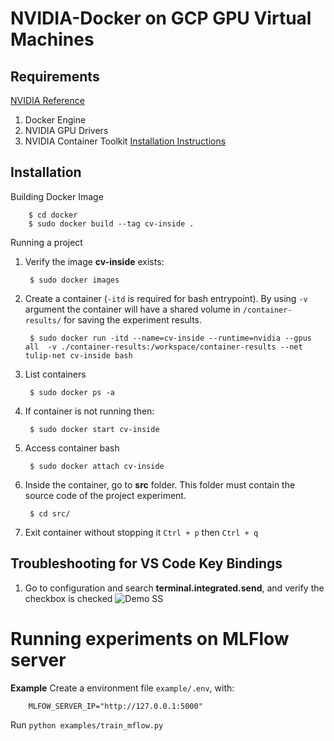 # NVIDIA-Docker on GCP GPU Virtual Machines
## Requirements
[NVIDIA Reference](https://catalog.ngc.nvidia.com/orgs/nvidia/containers/pytorch)
1. Docker Engine
2. NVIDIA GPU Drivers
3. NVIDIA Container Toolkit [Installation Instructions]("https://docs.nvidia.com/datacenter/cloud-native/container-toolkit/install-guide.html#docker")

## Installation
Building Docker Image

        $ cd docker
        $ sudo docker build --tag cv-inside .

Running a project
1. Verify the image **cv-inside** exists:

        $ sudo docker images

2. Create a container (<code>-itd</code> is required for bash entrypoint). By using <code>-v</code> argument the container will have a shared volume in <code>/container-results/</code> for saving the experiment results.

        $ sudo docker run -itd --name=cv-inside --runtime=nvidia --gpus all  -v ./container-results:/workspace/container-results --net tulip-net cv-inside bash

3. List containers

        $ sudo docker ps -a

4. If container is not running then:

        $ sudo docker start cv-inside

5. Access container bash
   
        $ sudo docker attach cv-inside

6. Inside the container, go to **src** folder. This folder must contain the source code of the project experiment.

        $ cd src/

7. Exit container without stopping it <code>Ctrl + p</code> then <code>Ctrl + q</code>


## Troubleshooting for VS Code Key Bindings
   1. Go to configuration and search **terminal.integrated.send**, and verify the checkbox is checked
   ![Demo SS](https://s3.us-west-2.amazonaws.com/secure.notion-static.com/46759b3f-eceb-4943-8f5d-1cb4a5122ec3/Untitled.png?X-Amz-Algorithm=AWS4-HMAC-SHA256&X-Amz-Content-Sha256=UNSIGNED-PAYLOAD&X-Amz-Credential=AKIAT73L2G45EIPT3X45%2F20230227%2Fus-west-2%2Fs3%2Faws4_request&X-Amz-Date=20230227T014440Z&X-Amz-Expires=86400&X-Amz-Signature=419613ca0ac870af3b4a2bd6b25a8ad74b2c2dfd7f186a3b7fcb09994e469e08&X-Amz-SignedHeaders=host&response-content-disposition=filename%3D%22Untitled.png%22&x-id=GetObject "Configuration VS Code")


# Running experiments on MLFlow server
**Example** 
Create a environment file <code>example/.env</code>, with:

        MLFOW_SERVER_IP="http://127.0.0.1:5000"

Run <code>python examples/train_mflow.py</code>
